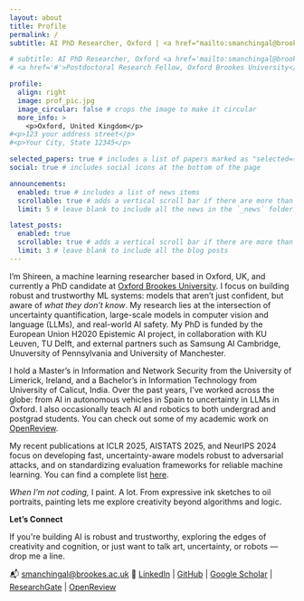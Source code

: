 ```yaml
---
layout: about
title: Profile
permalink: /
subtitle: AI PhD Researcher, Oxford | <a href="mailto:smanchingal@brookes.ac.uk"><i class="ai ai-mail"></i> Email</a> <a href="https://www.linkedin.com/in/shireenkudukkil/" target="_blank" rel="noopener"><i class="ai ai-linkedin"></i> LinkedIn</a> <a href="https://scholar.google.co.uk/citations?hl=en&user=RioUSBEAAAAJ" target="_blank" rel="noopener"><i class="ai ai-google-scholar"></i> Google Scholar</a> <a href="https://www.researchgate.net/profile/Shireen-Kudukkil-Manchingal" target="_blank" rel="noopener"><i class="ai ai-researchgate"></i> ResearchGate</a> <a href="https://openreview.net/profile?id=~Shireen_Kudukkil_Manchingal1" target="_blank" rel="noopener"><i class="ai ai-openreview"></i> OpenReview</a> <a href="https://github.com/shireenkmanch" target="_blank" rel="noopener"><i class="ai ai-github"></i> GitHub</a>

# subtitle: AI PhD Researcher, Oxford <a href='mailto:smanchingal@brookes.ac.uk'>Email</a>, <a href='https://www.linkedin.com/in/shireenkudukkil/'>LinkedIn</a>, <a href='https://scholar.google.co.uk/citations?hl=en&user=RioUSBEAAAAJ'>Google Scholar</a>, <a href='https://www.researchgate.net/profile/Shireen-Kudukkil-Manchingal'>ResearchGate</a>, <a href='https://openreview.net/profile?id=~Shireen_Kudukkil_Manchingal1'>OpenReview</a>
# <a href='#'>Postdoctoral Research Fellow, Oxford Brookes University</a>. 

profile:
  align: right
  image: prof_pic.jpg
  image_circular: false # crops the image to make it circular
  more_info: >
    <p>Oxford, United Kingdom</p>
#<p>123 your address street</p>
#<p>Your City, State 12345</p>

selected_papers: true # includes a list of papers marked as "selected={true}"
social: true # includes social icons at the bottom of the page

announcements:
  enabled: true # includes a list of news items
  scrollable: true # adds a vertical scroll bar if there are more than 3 news items
  limit: 5 # leave blank to include all the news in the `_news` folder

latest_posts:
  enabled: true
  scrollable: true # adds a vertical scroll bar if there are more than 3 new posts items
  limit: 3 # leave blank to include all the blog posts
---
```


I’m Shireen, a machine learning researcher based in Oxford, UK, and currently a PhD candidate at [Oxford Brookes University](https://www.brookes.ac.uk/profiles/student/shireen-kudukkil-manchingal). I focus on building robust and trustworthy ML systems: models that aren’t just confident, but aware of *what they don’t know*. My research lies at the intersection of uncertainty quantification, large-scale models in computer vision and language (LLMs), and real-world AI safety. My PhD is funded by the European Union H2020 Epistemic AI project, in collaboration with KU Leuven, TU Delft, and external partners such as Samsung AI Cambridge, Unuversity of Pennsylvania and University of Manchester.

I hold a Master’s in Information and Network Security from the University of Limerick, Ireland, and a Bachelor’s in Information Technology from University of Calicut, India. Over the past years, I’ve worked across the globe: from AI in autonomous vehicles in Spain to uncertainty in LLMs in Oxford. I also occasionally teach AI and robotics to both undergrad and postgrad students. You can check out some of my academic work on [OpenReview](https://openreview.net/profile?id=~Shireen_Kudukkil_Manchingal1).

My recent publications at ICLR 2025, AISTATS 2025, and NeurIPS 2024 focus on developing fast, uncertainty-aware models robust to adversarial attacks, and on standardizing evaluation frameworks for reliable machine learning. You can find a complete list [here](https://shireenkmanch.github.io/publications/).

*When I’m not coding,* I paint. A lot. From expressive ink sketches to oil portraits, painting lets me explore creativity beyond algorithms and logic.

**Let’s Connect**

If you're building AI is robust and trustworthy, exploring the edges of creativity and cognition, or just want to talk art, uncertainty, or robots — drop me a line.

📬 smanchingal@brookes.ac.uk
🔗 [LinkedIn](https://www.linkedin.com/in/shireenkudukkil/) | [GitHub](https://github.com/shireenkmanch/) | [Google Scholar](https://scholar.google.co.uk/citations?hl=en&user=RioUSBEAAAAJ) | [ResearchGate](https://www.researchgate.net/profile/Shireen-Kudukkil-Manchingal) | [OpenReview](https://openreview.net/profile?id=~Shireen_Kudukkil_Manchingal1)



<!-- Put your address / P.O. box / other info right below your picture. You can also disable any of these elements by editing `profile` property of the YAML header of your `_pages/about.md`. Edit `_bibliography/papers.bib` and Jekyll will render your [publications page](/al-folio/publications/) automatically. -->

<!-- Link to your social media connections, too. This theme is set up to use [Font Awesome icons](https://fontawesome.com/) and [Academicons](https://jpswalsh.github.io/academicons/), like the ones below. Add your Facebook, Twitter, LinkedIn, Google Scholar, or just disable all of them. -->
